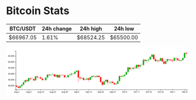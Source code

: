 # Bitcoin Stats

BTC/USDT|24h change|24h high|24h low|
|---|---|---|---|
|$66967.05|1.61%|$68524.25|$65500.00|

<img src="./chart.svg">
